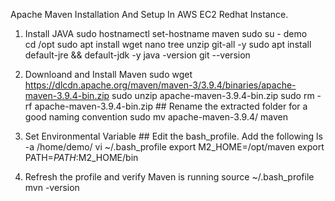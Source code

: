 
Apache Maven Installation And Setup In AWS EC2 Redhat Instance.
1. Install JAVA
		sudo hostnamectl set-hostname maven
		sudo su - demo  
		cd /opt
		sudo apt install wget nano tree unzip git-all -y
		sudo apt install default-jre  && default-jdk -y
		java -version
		git --version

2. Downloand and Install Maven
		sudo wget https://dlcdn.apache.org/maven/maven-3/3.9.4/binaries/apache-maven-3.9.4-bin.zip
		sudo unzip apache-maven-3.9.4-bin.zip
		sudo rm -rf apache-maven-3.9.4-bin.zip
		## Rename the extracted folder for a good naming convention
		sudo mv apache-maven-3.9.4/ maven

3. Set Environmental Variable
		## Edit the bash_profile. Add the following
		ls -a /home/demo/
		vi ~/.bash_profile 
		export M2_HOME=/opt/maven
		export PATH=$PATH:$M2_HOME/bin

4. Refresh the profile and verify Maven is running
		source ~/.bash_profile
		mvn -version
